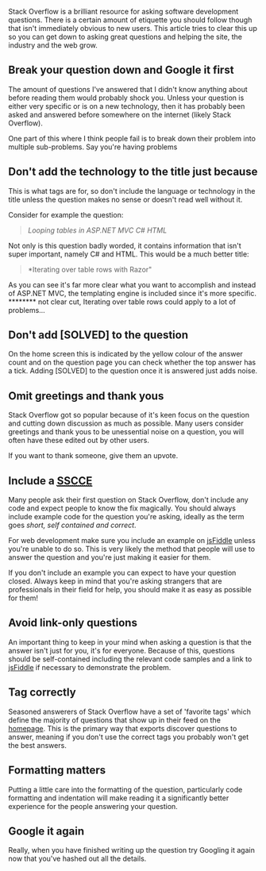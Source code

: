 Stack Overflow is a brilliant resource for asking software development questions. There is a certain amount of etiquette you should follow though that isn't immediately obvious to new users. This article tries to clear this up so you can get down to asking great questions and helping the site, the industry and the web grow.



## Break your question down and Google it first

The amount of questions I've answered that I didn't know anything about before reading them would probably shock you. Unless your question is either very specific or is on a new technology, then it has probably been asked and answered before somewhere on the internet (likely Stack Overflow).

One part of this where I think people fail is to break down their problem into multiple sub-problems. Say you're having problems 



## Don't add the technology to the title just because

This is what tags are for, so don't include the language or technology in the title unless the question makes no sense or doesn't read well without it.

Consider for example the question:

> *Looping tables in ASP.NET MVC C# HTML*

Not only is this question badly worded, it contains information that isn't super important, namely C# and HTML. This would be a much better title:

> *Iterating over table rows with Razor"

As you can see it's far more clear what you want to accomplish and instead of ASP.NET MVC, the templating engine is included since it's more specific. ******** not clear cut, Iterating over table rows could apply to a lot of problems...





## Don't add \[SOLVED\] to the question

On the home screen this is indicated by the yellow colour of the answer count and on the question page you can check whether the top answer has a tick. Adding \[SOLVED\] to the question once it is answered just adds noise.



## Omit greetings and thank yous

Stack Overflow got so popular because of it's keen focus on the question and cutting down discussion as much as possible. Many users consider greetings and thank yous to be unessential noise on a question, you will often have these edited out by other users.

If you want to thank someone, give them an upvote.



## Include a [<abbr title="Short, Self-Contained, Correct, Example">SSCCE</abbr>][2]

Many people ask their first question on Stack Overflow, don't include any code and expect people to know the fix magically. You should always include example code for the question you're asking, ideally as the term goes *short, self contained and correct*.

For web development make sure you include an example on [jsFiddle][1] unless you're unable to do so. This is very likely the method that people will use to answer the question and you're just making it easier for them.

If you don't include an example you can expect to have your question closed. Always keep in mind that you're asking strangers that are professionals in their field for help, you should make it as easy as possible for them!



## Avoid link-only questions

An important thing to keep in your mind when asking a question is that the answer isn't just for you, it's for everyone. Because of this, questions should be self-contained including the relevant code samples and a link to [jsFiddle][1] if necessary to demonstrate the problem.



## Tag correctly

Seasoned answerers of Stack Overflow have a set of 'favorite tags' which define the majority of questions that show up in their feed on the [homepage][3]. This is the primary way that exports discover questions to answer, meaning if you don't use the correct tags you probably won't get the best answers.



## Formatting matters

Putting a little care into the formatting of the question, particularly code formatting and indentation will make reading it a significantly better experience for the people answering your question.



## Google it again

Really, when you have finished writing up the question try Googling it again now that you've hashed out all the details.



[1]: jsfiddle.net
[2]: http://sscce.org/
[3]: http://stackoverflow.com/
